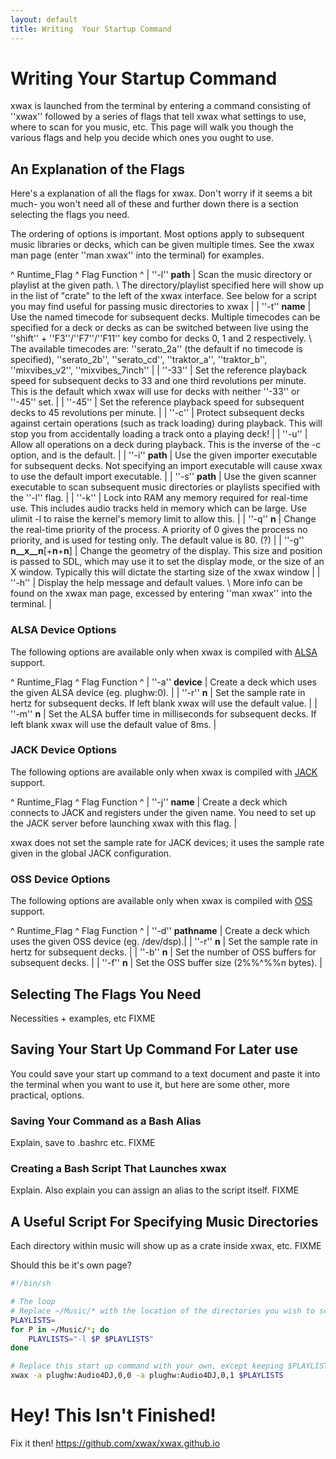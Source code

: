 ```yaml
---
layout: default
title: Writing  Your Startup Command
---
```


# Writing Your Startup Command

xwax is launched from the terminal by entering a command consisting of ''xwax'' followed by a series of flags that tell xwax what settings to use, where to scan for you music, etc. This page will walk you though the various flags and help you decide which ones you ought to use.

## An Explanation of the Flags

Here's a explanation of all the flags for xwax. Don't worry if it seems a bit much- you won't need all of these and further down there is a section selecting the flags you need.

The ordering of options is important. Most options apply to subsequent music libraries or decks, which can be given multiple times. See the xwax man page (enter ''man xwax'' into the terminal) for examples.

^ Runtime_Flag ^ Flag Function ^
| ''-l'' __path__ | Scan the music directory or playlist at the given path. \\ The directory/playlist specified here will show up in the list of "crate" to the left of the xwax interface. See below for a script you may find useful for passing music directories to xwax |
| ''-t'' __name__ | Use the named timecode for subsequent decks. Multiple timecodes can be specified for a deck or decks as can be switched between live using the ''shift'' + ''F3''/''F7''/''F11'' key combo for decks 0, 1 and 2 respectively. \\ The available timecodes are: ''serato_2a'' (the default if no timecode is specified), ''serato_2b'', ''serato_cd'', ''traktor_a'', ''traktor_b'', ''mixvibes_v2'', ''mixvibes_7inch'' |
| ''-33'' | Set the reference playback speed for subsequent decks to 33 and one third revolutions per minute. This is the default which xwax will use for decks with neither ''-33'' or ''-45'' set. |
| ''-45'' | Set the reference playback speed for subsequent decks to 45 revolutions per minute. |
| ''-c'' | Protect subsequent decks against certain operations (such as track loading) during playback. This will stop you from accidentally loading a track onto a playing deck! |
| ''-u'' | Allow all operations on a deck during playback. This is the inverse of the -c option, and is the default. |
| ''-i'' __path__ | Use the given importer executable for subsequent decks. Not specifying an import executable will cause xwax to use the default import executable. |
| ''-s'' __path__ | Use the given scanner executable to scan subsequent music directories or playlists specified with the ''-l'' flag. |
| ''-k'' | Lock  into RAM any memory required for real-time use.  This includes audio tracks held in memory which can be large.  Use ulimit -l to raise the kernel's memory limit to allow this. |
| ''-q'' __n__ | Change the real-time priority of the process. A priority of 0 gives the process no priority, and is used for testing only. The default value is 80. (?) |
| ''-g'' __n__x__n__[+__n__+__n__] | Change the geometry of the display. This size and position is passed to SDL, which may use it to set the display mode, or the size of an X window. Typically this will dictate the starting size of the xwax window |
| ''-h'' | Display the help message and default values. \\ More info can be found on the xwax man page, excessed by entering ''man xwax'' into the terminal. |

### ALSA Device Options

The following options are available only when xwax is compiled with [ALSA](http://www.alsa-project.org/main/index.php/Main_Page) support.

^ Runtime_Flag ^ Flag Function ^
| ''-a'' __device__ | Create a deck which uses the given ALSA device (eg. plughw:0). |
| ''-r'' __n__ | Set the sample rate in hertz for subsequent decks. If left blank xwax will use the default value. |
| ''-m'' __n__ | Set the ALSA buffer time in milliseconds for subsequent decks. If left blank xwax will use the default value of 8ms. |

### JACK Device Options

The following options are available only when xwax is compiled with [JACK](http://jackaudio.org/) support.

^ Runtime_Flag ^ Flag Function ^
| ''-j'' __name__ | Create a deck which connects to JACK and registers under the given name. You need to set up the JACK server before launching xwax with this flag. |

xwax does not set the sample rate for JACK devices; it uses the sample rate given in the global JACK configuration.

### OSS Device Options

The following options are available only when xwax is compiled with [OSS](http://en.wikipedia.org/wiki/Open_Sound_System) support.

^ Runtime_Flag ^ Flag Function ^
| ''-d'' __pathname__ | Create a deck which uses the given OSS device (eg. /dev/dsp).|
| ''-r'' __n__ | Set the sample rate in hertz for subsequent decks. |
| ''-b'' __n__ | Set the number of OSS buffers for subsequent decks. |
| ''-f'' __n__ | Set the OSS buffer size (2%%^%%n bytes). |

## Selecting The Flags You Need

Necessities + examples, etc FIXME

## Saving Your Start Up Command For Later use

You could save your start up command to a text document and paste it into the terminal when you want to use it, but here are some other, more practical, options.

### Saving Your Command as a Bash Alias

Explain, save to .bashrc etc. FIXME

### Creating a Bash Script That Launches xwax

Explain. Also explain you can assign an alias to the script itself. FIXME

## A Useful Script For Specifying Music Directories

Each directory within music will show up as a crate inside xwax, etc. FIXME

Should this be it's own page?

```bash
#!/bin/sh

# The loop
# Replace ~/Music/* with the location of the directories you wish to scan FIXME
PLAYLISTS=
for P in ~/Music/*; do
    PLAYLISTS="-l $P $PLAYLISTS"
done

# Replace this start up command with your own, except keeping $PLAYLISTS in place of the -l flag
xwax -a plughw:Audio4DJ,0,0 -a plughw:Audio4DJ,0,1 $PLAYLISTS
```


# Hey! This Isn't Finished!

Fix it then! https://github.com/xwax/xwax.github.io
